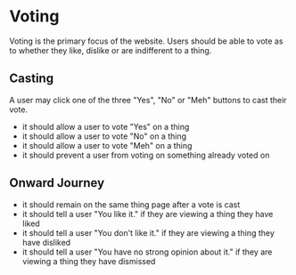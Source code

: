 # Voting

Voting is the primary focus of the website. Users should be able to vote as
to whether they like, dislike or are indifferent to a thing.

## Casting

A user may click one of the three "Yes", "No" or "Meh" buttons to cast their
vote.

- it should allow a user to vote "Yes" on a thing
- it should allow a user to vote "No" on a thing
- it should allow a user to vote "Meh" on a thing
- it should prevent a user from voting on something already voted on

## Onward Journey

- it should remain on the same thing page after a vote is cast
- it should tell a user "You like it." if they are viewing a thing they have liked
- it should tell a user "You don't like it." if they are viewing a thing they have disliked
- it should tell a user "You have no strong opinion about it." if they are viewing a thing they have dismissed

